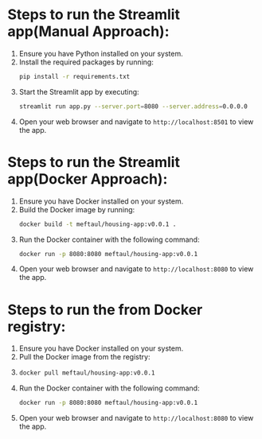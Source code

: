 # Steps to run the Streamlit app(Manual Approach):

1. Ensure you have Python installed on your system.
2. Install the required packages by running:
   ```bash
   pip install -r requirements.txt
   ```
3. Start the Streamlit app by executing:
   ```bash
   streamlit run app.py --server.port=8080 --server.address=0.0.0.0
   ```
4. Open your web browser and navigate to `http://localhost:8501` to view the app.


# Steps to run the Streamlit app(Docker Approach):

1. Ensure you have Docker installed on your system.
2. Build the Docker image by running:
   ```bash
   docker build -t meftaul/housing-app:v0.0.1 .
   ```
3. Run the Docker container with the following command:
   ```bash
   docker run -p 8080:8080 meftaul/housing-app:v0.0.1
   ```
4. Open your web browser and navigate to `http://localhost:8080` to view the app.

# Steps to run the from Docker registry:

1. Ensure you have Docker installed on your system.
2. Pull the Docker image from the registry:
3. ```bash
   docker pull meftaul/housing-app:v0.0.1
   ```
4. Run the Docker container with the following command:
   ```bash
   docker run -p 8080:8080 meftaul/housing-app:v0.0.1
   ```
5. Open your web browser and navigate to `http://localhost:8080` to view the app.